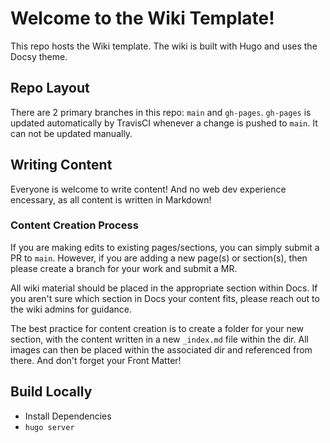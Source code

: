 # Welcome to the Wiki Template!

This repo hosts the Wiki template. The wiki is built with Hugo and uses the Docsy theme.

## Repo Layout
There are 2 primary branches in this repo: `main` and `gh-pages`.
`gh-pages` is updated automatically by TravisCI whenever a change is pushed to `main`. It can not be updated manually.

## Writing Content
Everyone is welcome to write content! And no web dev experience encessary, as all content is written in Markdown! 

### Content Creation Process
If you are making edits to existing pages/sections, you can simply submit a PR to `main`. However, if you are adding a new page(s) or section(s), then please create a branch for your work and submit a MR.

All wiki material should be placed in the appropriate section within Docs. If you aren't sure which section in Docs your content fits, please reach out to the wiki admins for guidance. 

The best practice for content creation is to create a folder for your new section, with the content written in a new `_index.md` file within the dir. All images can then be placed within the associated dir and referenced from there. And don't forget your Front Matter!

## Build Locally
- Install Dependencies
- `hugo server`

